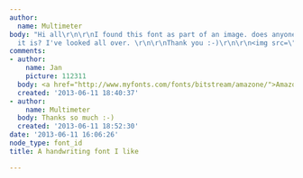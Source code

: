 ```yaml
---
author:
  name: Multimeter
body: "Hi all\r\n\r\nI found this font as part of an image. does anyone know what
  it is? I've looked all over. \r\n\r\nThank you :-)\r\n\r\n<img src=\"http://i.imgur.com/LDQv5Cx.png\"></img>"
comments:
- author:
    name: Jan
    picture: 112311
  body: <a href="http://www.myfonts.com/fonts/bitstream/amazone/">Amazone</a>.
  created: '2013-06-11 18:40:37'
- author:
    name: Multimeter
  body: Thanks so much :-)
  created: '2013-06-11 18:52:30'
date: '2013-06-11 16:06:26'
node_type: font_id
title: A handwriting font I like

---
```


